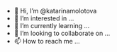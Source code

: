- 👋 Hi, I’m @katarinamolotova
- 👀 I’m interested in ...
- 🌱 I’m currently learning ...
- 💞️ I’m looking to collaborate on ...
- 📫 How to reach me ...

<!---
katarinamolotova/katarinamolotova is a ✨ special ✨ repository because its `README.md` (this file) appears on your GitHub profile.
You can click the Preview link to take a look at your changes.
--->
